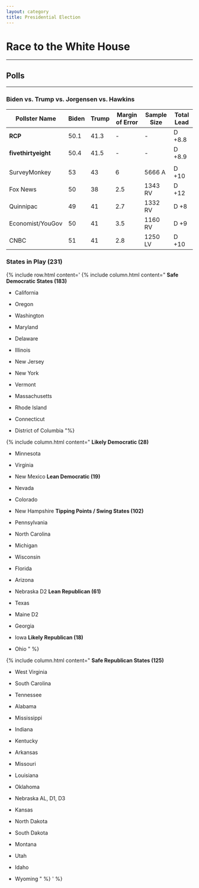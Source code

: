 ```yaml
---
layout: category
title: Presidential Election
---
```

<h1 style="float: center;">Race to the White House</h1>

<hr style="color:red;">

## Polls

---

### Biden vs. Trump vs. Jorgensen vs. Hawkins

| Pollster Name | Biden | Trump | Margin of Error | Sample Size | Total  Lead |
| --- | --- | --- | --- | --- | --- |
| **RCP** | 50.1 | 41.3 | - | - | D +8.8 |
| **fivethirtyeight** | 50.4 | 41.5 | - | - | D +8.9 |
| | | | | | |
| SurveyMonkey | 53 | 43 | 6 | 5666 A | D +10 |
| Fox News | 50 | 38 | 2.5 | 1343 RV | D +12 |
| Quinnipac | 49| 41 | 2.7 | 1332 RV | D +8 |
| Economist/YouGov | 50 | 41 | 3.5 | 1160 RV | D +9 |
| CNBC | 51 | 41 | 2.8 | 1250 LV | D +10 |

### States in Play (231)

{% include row.html content='
{% include column.html content="
**Safe Democratic States (183)**

* California

* Oregon

* Washington

* Maryland

* Delaware

* Illinois

* New Jersey

* New York

* Vermont

* Massachusetts

* Rhode Island

* Connecticut

* District of Columbia
"%}

{% include column.html content="
  **Likely Democratic (28)**

* Minnesota

* Virginia

* New Mexico
  **Lean Democratic (19)**

* Nevada

* Colorado

* New Hampshire
  **Tipping Points / Swing States (102)**

* Pennsylvania

* North Carolina

* Michigan

* Wisconsin

* Florida

* Arizona

* Nebraska D2
  **Lean Republican (61)**

* Texas

* Maine D2

* Georgia

* Iowa
  **Likely Republican (18)**

* Ohio
" %}

{% include column.html content="
  **Safe Republican States (125)**

* West Virginia

* South  Carolina

* Tennessee

* Alabama

* Mississippi

* Indiana

* Kentucky

* Arkansas

* Missouri

* Louisiana

* Oklahoma

* Nebraska AL, D1, D3

* Kansas

* North Dakota

* South Dakota

* Montana

* Utah

* Idaho

* Wyoming
" %}
' %} <!-- close row -->
